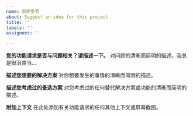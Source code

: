 ```yaml
---
name: 新建章节
about: Suggest an idea for this project
title: ''
labels: ''
assignees: ''

---
```


**您的功能请求是否与问题相关？请描述一下。**
对问题的清晰而简明的描述。我总是很沮丧当…

**描述您想要的解决方案**
对你想要发生的事情的清晰而简明的描述。

**描述您考虑过的备选方案**
对您考虑过的任何替代解决方案或功能的清晰而简明的描述。

**附加上下文**
在此处添加有关功能请求的任何其他上下文或屏幕截图。
